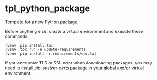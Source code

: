 # tpl_python_package

Template for a new Python package.

Before anything else, create a virtual environment and execute these commands:

    (venv) pip install tox
    (venv) tox run -e update-requirements
    (venv) pip install -r requirements/dev.txt

If you encounter TLS or SSL error when downloading packages, you may need to
install *pip-system-certs* package in your global and/or virtual environment.
